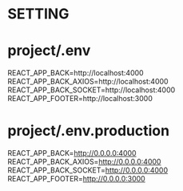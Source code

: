 # SETTING

# project/.env
REACT_APP_BACK=http://localhost:4000
REACT_APP_BACK_AXIOS=http://localhost:4000
REACT_APP_BACK_SOCKET=http://localhost:4000
REACT_APP_FOOTER=http://localhost:3000

# project/.env.production
REACT_APP_BACK=http://0.0.0.0:4000
REACT_APP_BACK_AXIOS=http://0.0.0.0:4000
REACT_APP_BACK_SOCKET=http://0.0.0.0:4000
REACT_APP_FOOTER=http://0.0.0.0:3000

